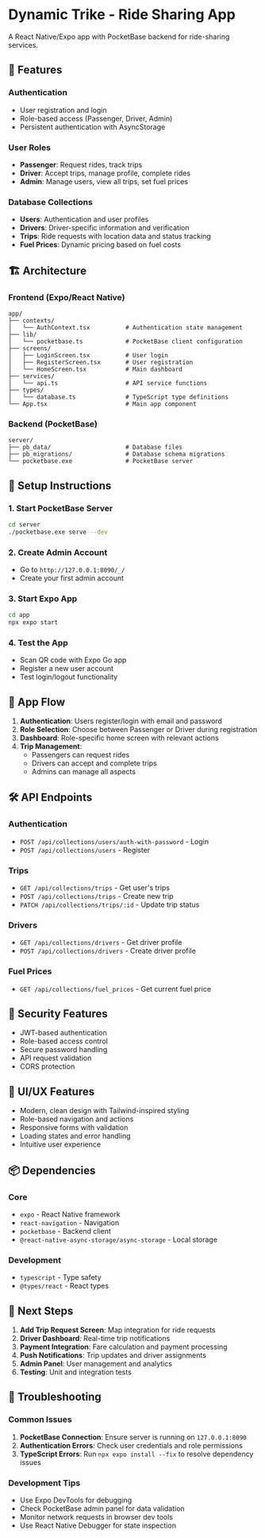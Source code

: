 # Dynamic Trike - Ride Sharing App

A React Native/Expo app with PocketBase backend for ride-sharing services.

## 🚀 Features

### Authentication
- User registration and login
- Role-based access (Passenger, Driver, Admin)
- Persistent authentication with AsyncStorage

### User Roles
- **Passenger**: Request rides, track trips
- **Driver**: Accept trips, manage profile, complete rides
- **Admin**: Manage users, view all trips, set fuel prices

### Database Collections
- **Users**: Authentication and user profiles
- **Drivers**: Driver-specific information and verification
- **Trips**: Ride requests with location data and status tracking
- **Fuel Prices**: Dynamic pricing based on fuel costs

## 🏗️ Architecture

### Frontend (Expo/React Native)
```
app/
├── contexts/
│   └── AuthContext.tsx          # Authentication state management
├── lib/
│   └── pocketbase.ts            # PocketBase client configuration
├── screens/
│   ├── LoginScreen.tsx          # User login
│   ├── RegisterScreen.tsx       # User registration
│   └── HomeScreen.tsx           # Main dashboard
├── services/
│   └── api.ts                   # API service functions
├── types/
│   └── database.ts              # TypeScript type definitions
└── App.tsx                      # Main app component
```

### Backend (PocketBase)
```
server/
├── pb_data/                     # Database files
├── pb_migrations/               # Database schema migrations
└── pocketbase.exe               # PocketBase server
```

## 🔧 Setup Instructions

### 1. Start PocketBase Server
```bash
cd server
./pocketbase.exe serve --dev
```

### 2. Create Admin Account
- Go to `http://127.0.0.1:8090/_/`
- Create your first admin account

### 3. Start Expo App
```bash
cd app
npx expo start
```

### 4. Test the App
- Scan QR code with Expo Go app
- Register a new user account
- Test login/logout functionality

## 📱 App Flow

1. **Authentication**: Users register/login with email and password
2. **Role Selection**: Choose between Passenger or Driver during registration
3. **Dashboard**: Role-specific home screen with relevant actions
4. **Trip Management**: 
   - Passengers can request rides
   - Drivers can accept and complete trips
   - Admins can manage all aspects

## 🛠️ API Endpoints

### Authentication
- `POST /api/collections/users/auth-with-password` - Login
- `POST /api/collections/users` - Register

### Trips
- `GET /api/collections/trips` - Get user's trips
- `POST /api/collections/trips` - Create new trip
- `PATCH /api/collections/trips/:id` - Update trip status

### Drivers
- `GET /api/collections/drivers` - Get driver profile
- `POST /api/collections/drivers` - Create driver profile

### Fuel Prices
- `GET /api/collections/fuel_prices` - Get current fuel price

## 🔐 Security Features

- JWT-based authentication
- Role-based access control
- Secure password handling
- API request validation
- CORS protection

## 🎨 UI/UX Features

- Modern, clean design with Tailwind-inspired styling
- Role-based navigation and actions
- Responsive forms with validation
- Loading states and error handling
- Intuitive user experience

## 📦 Dependencies

### Core
- `expo` - React Native framework
- `react-navigation` - Navigation
- `pocketbase` - Backend client
- `@react-native-async-storage/async-storage` - Local storage

### Development
- `typescript` - Type safety
- `@types/react` - React types

## 🚀 Next Steps

1. **Add Trip Request Screen**: Map integration for ride requests
2. **Driver Dashboard**: Real-time trip notifications
3. **Payment Integration**: Fare calculation and payment processing
4. **Push Notifications**: Trip updates and driver assignments
5. **Admin Panel**: User management and analytics
6. **Testing**: Unit and integration tests

## 🐛 Troubleshooting

### Common Issues
1. **PocketBase Connection**: Ensure server is running on `127.0.0.1:8090`
2. **Authentication Errors**: Check user credentials and role permissions
3. **TypeScript Errors**: Run `npx expo install --fix` to resolve dependency issues

### Development Tips
- Use Expo DevTools for debugging
- Check PocketBase admin panel for data validation
- Monitor network requests in browser dev tools
- Use React Native Debugger for state inspection

